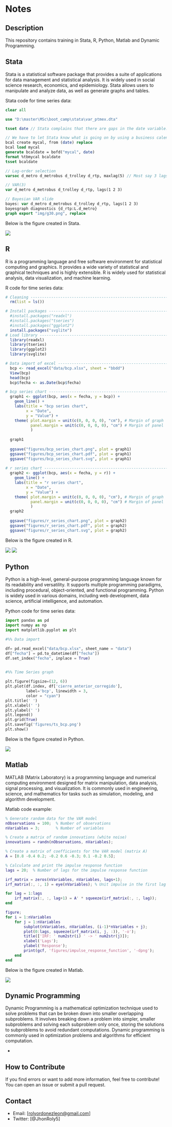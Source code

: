 # Notes

## Description
This repository contains training in Stata, R, Python, Matlab and Dynamic Programming.

## Stata
Stata is a statistical software package that provides a suite of applications for data
management and statistical analysis. It is widely used in social science research, economics, 
and epidemiology. Stata allows users to manipulate and analyze data, 
as well as generate graphs and tables.

Stata code for time series data:

```stata
clear all

use "D:\master\MSc\boot_camp\stata\var_ptmex.dta"

tsset date // Stata complains that there are gaps in the date variable.

// We have to let Stata know what is going on by using a business calendar:
bcal create mycal, from (date) replace
bcal load mycal
generate bcaldate = bofd("mycal", date)
format %tbmycal bcaldate
tsset bcaldate

// Lag-order selection
varsoc d_metro d_metrobus d_trolley d_rtp, maxlag(5) // Most say 3 lags

// VAR(3)
var d_metro d_metrobus d_trolley d_rtp, lags(1 2 3)

// Bayesian VAR slide
bayes: var d_metro d_metrobus d_trolley d_rtp, lags(1 2 3)
bayesgraph diagnostics {d_rtp:L.d_metro}
graph export "img/g30.png", replace

```
Below is the figure created in Stata.

![](https://github.com/jhonrolyol/boot_camp/blob/master/stata/img/g30.png)

## R
R is a programming language and free software environment for statistical computing and graphics.
It provides a wide variety of statistical and graphical techniques and is highly extensible. 
R is widely used for statistical analysis, data visualization, and machine learning.

R code for time series data:
```r
# Cleaning ----------------------------------------------------------------
  rm(list = ls())

# Install packages --------------------------------------------------------
  #install.packages("readxl")
  #install.packages("tseries")
  #install.packages("ggplot2")
  install.packages("svglite")
# Load library ------------------------------------------------------------
  library(readxl)
  library(tseries)
  library(ggplot2)
  library(svglite)  

# Data import of excel ----------------------------------------------------
  bcp <- read_excel("data/bcp.xlsx", sheet = "bbdd")
  View(bcp)
  head(bcp)
  bcp$fecha <- as.Date(bcp$fecha)

# bcp series chart --------------------------------------------------------
  graph1 <- ggplot(bcp, aes(x = fecha, y = bcp)) +
    geom_line() +
    labs(title = "bcp series chart",
         x = "Date",
         y = "Value") + 
    theme( plot.margin = unit(c(0, 0, 0, 0), "cm"), # Margin of graph
           panel.margin = unit(c(0, 0, 0, 0), "cm") # Margin of panel
           )
  
  graph1
  
  ggsave("figures/bcp_series_chart.png", plot = graph1)
  ggsave("figures/bcp_series_chart.pdf", plot = graph1)
  ggsave("figures/bcp_series_chart.svg", plot = graph1)
  
# r series chart ----------------------------------------------------------
  graph2 <- ggplot(bcp, aes(x = fecha, y = r)) +
    geom_line() +
    labs(title = "r series chart",
         x = "Date",
         y = "Value") + 
    theme( plot.margin = unit(c(0, 0, 0, 0), "cm"), # Margin of graph
           panel.margin = unit(c(0, 0, 0, 0), "cm") # Margin of panel
           )
  graph2
  
  ggsave("figures/r_series_chart.png", plot = graph2)
  ggsave("figures/r_series_chart.pdf", plot = graph2)
  ggsave("figures/r_series_chart.svg", plot = graph2)
```
Below is the figure created in R.

![](https://github.com/jhonrolyol/boot_camp/blob/master/r/VaR/figures/bcp_series_chart.png)
![](https://github.com/jhonrolyol/boot_camp/blob/master/r/VaR/figures/r_series_chart.png)

## Python 
Python is a high-level, general-purpose programming language known for its readability and versatility.
It supports multiple programming paradigms, including procedural, object-oriented, and functional 
programming. Python is widely used in various domains, including web development, data science,
artificial intelligence, and automation.

Python code for time series data:
```python
import pandas as pd 
import numpy as np
import matplotlib.pyplot as plt

#%% Data import 

df= pd.read_excel("data/bcp.xlsx", sheet_name = "data")
df["fecha"] = pd.to_datetime(df["fecha"])
df.set_index("fecha", inplace = True)


#%% Time Series graph
 
plt.figure(figsize=(12, 6))
plt.plot(df.index, df['cierre_anterior_corregido'],
         label='bcp', linewidth = 3, 
         color = "cyan")
plt.title(' ')
plt.xlabel(' ')
plt.ylabel(' ')
plt.legend()
plt.grid(True)
plt.savefig('figures/ts_bcp.png')
plt.show()

```
Below is the figure created in Python.

![](https://github.com/jhonrolyol/boot_camp/blob/master/python/VaR/figures/ts_bcp.png)


## Matlab 
MATLAB (Matrix Laboratory) is a programming language and numerical computing environment designed
for matrix manipulation, data analysis, signal processing, and visualization. It is commonly used
in engineering, science, and mathematics for tasks such as simulation, modeling, and algorithm development.

Matlab code example:

```matlab
% Generate random data for the VAR model
nObservations = 100;  % Number of observations
nVariables = 3;       % Number of variables

% Create a matrix of random innovations (white noise)
innovations = randn(nObservations, nVariables);

% Create a matrix of coefficients for the VAR model (matrix A)
A = [0.8 -0.4 0.2; -0.2 0.6 -0.3; 0.1 -0.2 0.5];

% Calculate and print the impulse response function
lags = 20;  % Number of lags for the impulse response function

irf_matrix = zeros(nVariables, nVariables, lags+1);
irf_matrix(:, :, 1) = eye(nVariables); % Unit impulse in the first lag

for lag = 1:lags
    irf_matrix(:, :, lag+1) = A' * squeeze(irf_matrix(:, :, lag));
end

figure;
for i = 1:nVariables
    for j = 1:nVariables
        subplot(nVariables, nVariables, (i-1)*nVariables + j);
        plot(0:lags, squeeze(irf_matrix(i, j, :)), '-o');
        title(['IRF: ' num2str(i) ' -> ' num2str(j)]);
        xlabel('Lags');
        ylabel('Response');
        print(gcf, 'figures/impulse_response_function', '-dpng');
    end
end

```

Below is the figure created in Matlab.

![](https://github.com/jhonrolyol/boot_camp/blob/master/matlab/test/figures/impulse_response_function.png)



## Dynamic Programming
Dynamic Programming is a mathematical optimization technique used to solve problems that can be broken
down into smaller overlapping subproblems. It involves breaking down a problem into simpler, smaller
subproblems and solving each subproblem only once, storing the solutions to subproblems to avoid
redundant computations. Dynamic programming is commonly used in optimization problems and algorithms
for efficient computation.


-


## How to Contribute
If you find errors or want to add more information, feel free
to contribute! You can open an issue or submit a pull request.

## Contact
- Email: [rolyordonezleon@gmail.com]
- Twitter: [@JhonRoly5]
